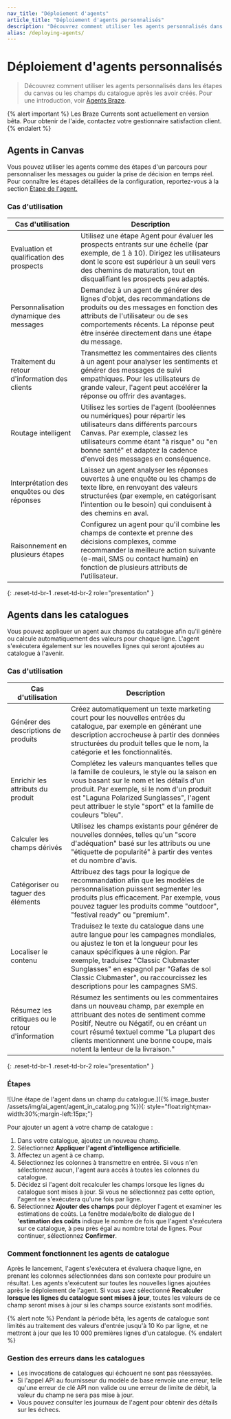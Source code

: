 ```yaml
---
nav_title: "Déploiement d'agents"
article_title: "Déploiement d'agents personnalisés"
description: "Découvrez comment utiliser les agents personnalisés dans Braze après les avoir créés."
alias: /deploying-agents/
---
```


# Déploiement d'agents personnalisés

> Découvrez comment utiliser les agents personnalisés dans les étapes du canvas ou les champs du catalogue après les avoir créés. Pour une introduction, voir [Agents Braze]({{site.baseurl}}/user_guide/brazeai/agents/). 

{% alert important %}
Les Braze Currents sont actuellement en version bêta. Pour obtenir de l'aide, contactez votre gestionnaire satisfaction client.
{% endalert %}  

## Agents in Canvas  

Vous pouvez utiliser les agents comme des étapes d'un parcours pour personnaliser les messages ou guider la prise de décision en temps réel. Pour connaître les étapes détaillées de la configuration, reportez-vous à la section [Étape de l'agent.]({{site.baseurl}}/user_guide/engagement_tools/canvas/canvas_components/agent_step/)

### Cas d'utilisation

| Cas d'utilisation | Description |
| --- | --- |
| Evaluation et qualification des prospects | Utilisez une étape Agent pour évaluer les prospects entrants sur une échelle (par exemple, de 1 à 10). Dirigez les utilisateurs dont le score est supérieur à un seuil vers des chemins de maturation, tout en disqualifiant les prospects peu adaptés. |
| Personnalisation dynamique des messages | Demandez à un agent de générer des lignes d'objet, des recommandations de produits ou des messages en fonction des attributs de l'utilisateur ou de ses comportements récents. La réponse peut être insérée directement dans une étape du message. |
| Traitement du retour d'information des clients | Transmettez les commentaires des clients à un agent pour analyser les sentiments et générer des messages de suivi empathiques. Pour les utilisateurs de grande valeur, l'agent peut accélérer la réponse ou offrir des avantages. |
| Routage intelligent | Utilisez les sorties de l'agent (booléennes ou numériques) pour répartir les utilisateurs dans différents parcours Canvas. Par exemple, classez les utilisateurs comme étant "à risque" ou "en bonne santé" et adaptez la cadence d'envoi des messages en conséquence. |
| Interprétation des enquêtes ou des réponses | Laissez un agent analyser les réponses ouvertes à une enquête ou les champs de texte libre, en renvoyant des valeurs structurées (par exemple, en catégorisant l'intention ou le besoin) qui conduisent à des chemins en aval. |
| Raisonnement en plusieurs étapes | Configurez un agent pour qu'il combine les champs de contexte et prenne des décisions complexes, comme recommander la meilleure action suivante (e-mail, SMS ou contact humain) en fonction de plusieurs attributs de l'utilisateur. |
{: .reset-td-br-1 .reset-td-br-2 role="presentation" }

## Agents dans les catalogues  

Vous pouvez appliquer un agent aux champs du catalogue afin qu'il génère ou calcule automatiquement des valeurs pour chaque ligne. L'agent s'exécutera également sur les nouvelles lignes qui seront ajoutées au catalogue à l'avenir. 

### Cas d'utilisation

| Cas d'utilisation | Description |
| --- | --- |
| Générer des descriptions de produits | Créez automatiquement un texte marketing court pour les nouvelles entrées du catalogue, par exemple en générant une description accrocheuse à partir des données structurées du produit telles que le nom, la catégorie et les fonctionnalités. |
| Enrichir les attributs du produit | Complétez les valeurs manquantes telles que la famille de couleurs, le style ou la saison en vous basant sur le nom et les détails d'un produit. Par exemple, si le nom d'un produit est "Laguna Polarized Sunglasses", l'agent peut attribuer le style "sport" et la famille de couleurs "bleu". |
| Calculer les champs dérivés | Utilisez les champs existants pour générer de nouvelles données, telles qu'un "score d'adéquation" basé sur les attributs ou une "étiquette de popularité" à partir des ventes et du nombre d'avis. |
| Catégoriser ou taguer des éléments | Attribuez des tags pour la logique de recommandation afin que les modèles de personnalisation puissent segmenter les produits plus efficacement. Par exemple, vous pouvez taguer les produits comme "outdoor", "festival ready" ou "premium". |
| Localiser le contenu | Traduisez le texte du catalogue dans une autre langue pour les campagnes mondiales, ou ajustez le ton et la longueur pour les canaux spécifiques à une région. Par exemple, traduisez "Classic Clubmaster Sunglasses" en espagnol par "Gafas de sol Classic Clubmaster", ou raccourcissez les descriptions pour les campagnes SMS. |
| Résumez les critiques ou le retour d'information | Résumez les sentiments ou les commentaires dans un nouveau champ, par exemple en attribuant des notes de sentiment comme Positif, Neutre ou Négatif, ou en créant un court résumé textuel comme "La plupart des clients mentionnent une bonne coupe, mais notent la lenteur de la livraison." |
{: .reset-td-br-1 .reset-td-br-2 role="presentation" }

### Étapes

\![Une étape de l'agent dans un champ du catalogue.]({% image_buster /assets/img/ai_agent/agent_in_catalog.png %}){: style="float:right;max-width:30%;margin-left:15px;"}

Pour ajouter un agent à votre champ de catalogue :

1. Dans votre catalogue, ajoutez un nouveau champ.  
2. Sélectionnez **Appliquer l'agent d'intelligence artificielle**.
3. Affectez un agent à ce champ.  
4. Sélectionnez les colonnes à transmettre en entrée. Si vous n'en sélectionnez aucun, l'agent aura accès à toutes les colonnes du catalogue.  
5. Décidez si l'agent doit recalculer les champs lorsque les lignes du catalogue sont mises à jour. Si vous ne sélectionnez pas cette option, l'agent ne s'exécutera qu'une fois par ligne.
6. Sélectionnez **Ajouter des champs** pour déployer l'agent et examiner les estimations de coûts. La fenêtre modale/boîte de dialogue de l **'estimation des coûts** indique le nombre de fois que l'agent s'exécutera sur ce catalogue, à peu près égal au nombre total de lignes. Pour continuer, sélectionnez **Confirmer**.

### Comment fonctionnent les agents de catalogue  

Après le lancement, l'agent s'exécutera et évaluera chaque ligne, en prenant les colonnes sélectionnées dans son contexte pour produire un résultat. Les agents s'exécutent sur toutes les nouvelles lignes ajoutées après le déploiement de l'agent. Si vous avez sélectionné **Recalculer lorsque les lignes du catalogue sont mises à jour**, toutes les valeurs de ce champ seront mises à jour si les champs source existants sont modifiés.  

{% alert note %}
Pendant la période bêta, les agents de catalogue sont limités au traitement des valeurs d'entrée jusqu'à 10 Ko par ligne, et ne mettront à jour que les 10 000 premières lignes d'un catalogue.
{% endalert %}

### Gestion des erreurs dans les catalogues  

- Les invocations de catalogues qui échouent ne sont pas réessayées.
- Si l'appel API au fournisseur du modèle de base renvoie une erreur, telle qu'une erreur de clé API non valide ou une erreur de limite de débit, la valeur du champ ne sera pas mise à jour.   
- Vous pouvez consulter les journaux de l'agent pour obtenir des détails sur les échecs.  
